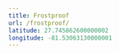 ```yaml
---
title: Frostproof
url: /frostproof/
latitude: 27.745862600000002
longitude: -81.53063130000001
---
```

